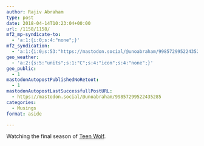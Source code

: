 ```yaml
---
author: Rajiv Abraham
type: post
date: 2018-04-14T10:23:04+00:00
url: /1158/1158/
mf2_mp-syndicate-to:
  - 'a:1:{i:0;s:4:"none";}'
mf2_syndication:
  - 'a:1:{i:0;s:53:"https://mastodon.social/@unoabraham/99857299522435285";}'
geo_weather:
  - 'a:2:{s:5:"units";s:1:"C";s:4:"icon";s:4:"none";}'
geo_public:
  - 1
mastodonAutopostPublishedNoRetoot:
  - 1
mastodonAutopostLastSuccessfullPostURL:
  - https://mastodon.social/@unoabraham/99857299522435285
categories:
  - Musings
format: aside

---
```

<p style="text-align: justify;">
  Watching the final season of <a href="https://www.imdb.com/title/tt1567432/" target="_blank" rel="noopener">Teen Wolf</a>.
</p>